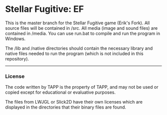 # Stellar Fugitive: EF

This is the master branch for the Stellar Fugitive game (Erik's Fork). All source files will be contained in /src. All media (image and sound files) are contained in /media. You can use run.bat to compile and run the program in Windows.

The /lib and /native directories should contain the necessary library and native files needed to run the program (which is not included in this repository).

-----

### License

The code written by TAPP is the property of TAPP, and may not be used or copied except for educational or evaluative purposes. 

The files from LWJGL or Slick2D have their own licenses which are displayed in the directories that their binary files are found.